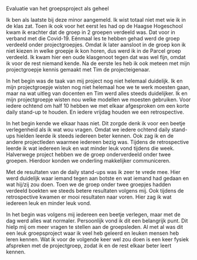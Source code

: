 Evaluatie van het groepsproject als geheel

Ik ben als laatste bij deze minor aangemeld. Ik wist totaal niet met wie ik in de klas zat. Toen ik ook voor het eerst les had op de Haagse Hogeschool kwam ik erachter dat de groep in 2 groepen verdeeld was. Dat voor in verband met die Covid-19. Eénmaal les te hebben gehad werd de groep verdeeld onder projectgroepjes. Omdat ik later aansloot in de groep kon ik niet kiezen in welke groepje ik kon horen, dus werd ik in de Parcel groep verdeeld. Ik kwam hier een oude klasgenoot tegen dat was wel fijn, omdat ik voor de rest niemand kende. Na de eerste les heb ik ook meteen met mijn projectgroepje kennis gemaakt met Tim de projecteigenaar.

In het begin was de taak van mij project nog niet helemaal duidelijk. Ik en mijn projectgroepje wisten nog niet helemaal hoe we te werk moesten gaan, maar na wat uitleg van docenten en Tim werd alles steeds duidelijker. Ik en mijn projectgroepje wisten nou welke modellen we moesten gebruiken. Voor iedere ochtend om half 10 hebben we met elkaar afgesproken om een korte daily stand-up te houden. En iedere vrijdag houden we een retrospective. 

In het begin kende we elkaar haas niet. Dit zorgde denk ik voor een beetje verlegenheid als ik wat wou vragen. Omdat we iedere ochtend daily stand-ups hielden leerde ik steeds iedereen beter kennen. Ook zag ik en de andere projectleden waarmee iedereen bezig was. Tijdens de retrospective leerde ik wat iedereen leuk en wat minder leuk vond tijdens die week. Halverwege project hebben we de groep onderverdeeld onder twee groepen. Hierdoor konden we onderling makkelijker communiceren. 

Met de resultaten van de daily stand-ups was ik zeer te vrede mee. Hier werd duidelijk waar iemand tegen aan botste en wat iemand had gedaan en wat hij/zij zou doen. Toen we de groep onder twee groepjes hadden verdeeld boekten we steeds betere resultaten volgens mij. Ook tijdens de retrospective kwamen er mooi resultaten naar voren. Hier zag ik wat iedereen leuk en minder leuk vond. 

In het begin was volgens mij iedereen een beetje verlegen, maar met de dag werd alles wat normaler. Persoonlijk vond ik dit een belangrijk punt. Dit hielp mij om meer vragen te stellen aan de groepsleden. Al met al was dit een leuk groepsproject waar ik veel heb geleerd en leuken mensen heb leren kennen. Wat ik voor de volgende keer wel zou doen is een keer fysiek afspreken met de projectgroep, zodat ik en de rest elkaar beter leert kennen.


